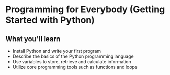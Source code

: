 # Programming for Everybody (Getting Started with Python)

## What you'll learn

- Install Python and write your first program
- Describe the basics of the Python programming language
- Use variables to store, retrieve and calculate information
- Utilize core programming tools such as functions and loops